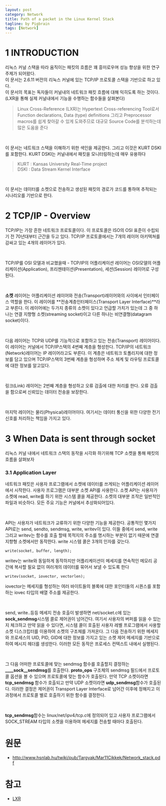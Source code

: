 ```yaml
---
layout: post
category: Network
title: Path of a packet in the Linux Kernel Stack  
tagline: by Pigbrain
tags: [Network]
---
```


<!--more-->
  
# 1 INTRODUCTION  
리눅스 커널 스택을 따라 움직이는 패킷의 흐름은 꽤 흥미로우며 성능 향상을 위한 연구 주제가 되어왔다.  
이 문서는 2.6.11 버전의 리눅스 커널에 있는 TCP/IP 프로토콜 스택을 기반으로 하고 있다.  
이 문서의 목표는 독자들이 커널내의 네트워크 패킷 흐름에 대해 익히도록 하는 것이다.(LXR을 통해 실제 커널내에서 기능을 수행하는 함수들을 살펴본다)  
> Linux Cross-Reference (LXR)는 Hypertext Cross-referencing Tool로서 Function declarations, Data
(type) definitions 그리고 Preprocessor macros를 쉽게 찾아갈 수 있게 도와주므로 대규모 Source Code를 분석하는데 많은 도움을 준다  
  
<br>  
  
이 문서는 네트워크 스택을 이해하기 위한 색인을 제공한다. 그리고 이것은 KURT DSKI를 포함한다. KURT DSKI는 커널내에서 패킷을 모니터링하는데 매우 유용하다  
> KURT : Kansas University Real-Time project  
> DSKI : Data Stream Kernel Interface  
  
<br>  
  
이 문서는 데이터를 소켓으로 전송하고 생성된 패킷의 경로가 코드를 통하여 추적되는 시나리오를 기반으로 한다.  
  
# 2 TCP/IP - Overview  
TCP/IP는 가장 흔한 네트워크 프로토콜이다. 이 프로토콜은 ISO의 OSI 표준이 수립되기 전 70년대부터 근간을 두고 있다. TCP/IP 프로토콜에서는 7개의 레이어 아키텍쳐를 감싸고 있는 4개의 레이어가 있다.  
  
<br>  
  
TCP/IP를 OSI 모델과 비교했을때 - TCP/IP의 어플리케이션 레이어는 OSI모델의 어플리케이션(Application), 프리젠테이션(Presentation), 세션(Session) 레이어로 구성된다.  
  
<br>  
  
**소켓** 레이어는 어플리케이션 레이어와 전송(Transport)레이어와의 사이에서 인터페이스 역할을 한다. 이 레이어를 **전송계층인터페이스(Transport Layer Interface)**라고 부른다. 이 레이어에는 두가지 종류의 소켓이 있다고 언급할 가치가 있는데 그 중 하나는 연결 지향형 소켓(streaming socket)이고 다른 하나는 비연결형(datagram socket)이다.  
  
<br>  
  
다음 레이어는 TCP와 UDP를 기능적으로 포함하고 있는 전송(Transport) 레이어이다. 이 레이어는 커널에서 TCP/IP스택의 4번째 계층을 형성한다. TCP/IP의 네트워크(Network)레이어는 IP 레이어라고도 부른다. 이 계층은 네트워크 토폴리지에 대한 정보를 담고 있으며 TCP/IP스택의 3번째 계층을 형성하며 주소 체계 및 라우팅 프로토콜에 대한 정보를 알고있다.  
  
<br>  
  
링크(Link) 레이어는 2번째 계층을 형성하고 오류 검출에 대한 처리를 한다. 오류 검출을 함으로써 신뢰있는 데이터 전송을 보장한다.  
  
<br>  
  
마지막 레이어는 물리(Physical)레이어이다. 여기서는 데이터 통신을 위한 다양한 전기 신호를 처리하는 책임을 가지고 있다.  
  
# 3 When Data is sent through socket  
리눅스 커널 내에서 네트워크 스택의 동작을 시각화 하기위해 TCP 소켓을 통해 패킷의 흐름을 살펴보자  
  
### 3.1 Application Layer  
네트워크 패킷은 사용자 프로그램에서 소켓에 데이터를 쓰게되는 어플리케이션 레이어에서 시작한다. 사용자 프로그램은 대부분 소켓 API를 사용한다. 소켓 API는 사용자가 소켓에 read, write를 하기 위한 시스템 콜을 제공한다. 소켓의 대부분 조작은 일반적인 파일과 비슷하다. 모든 주요 기능은 커널에서 추상화되어있다.  
  
<br>  
  
API는 사용자가 네트워크가 교류하기 위한 다양한 기능을 제공한다. 공통적인 몇가지 API로는 send, sendto, sendmsg, write, writev이 있다. 이들 중에서 send, write 그리고 writev는 함수를 호출 할때 목적지의 주소를 명시하는 부분이 없기 때문에 연결 지향형 소켓에서만 동작한다. write 시스템 콜은 3개의 인자를 갖는다.  

	write(socket, buffer, length);
  
writev는 write와 동일하게 동작하지만 어플리케이션이 메세지를 연속적인 메모리 공간에 복사할 필요 없이 여러개의 데이터를 묶어서 보낼 수 있도록 한다  
  
	writev(socket, iovector, vectorlen);
  
iovector는 메세지를 형성하는 여러 바이트들의 블록에 대한 포인터들의 시퀀스를 포함하는 iovec 타입의 배열 주소를 제공한다.  
  
<br>  
  
send, write..등등 메세지 전송 호출이 발생하면 net/socket.c에 있는 **sock_sendmsg**시스템 콜로 제어권이 넘어간다. 여기서 사용자의 버퍼를 읽을 수 있는지 체크하고 만약 읽을 수 있다면, 시스템 콜이 호출된 사용자 레벨 프로그램에서 사용할 소켓 디스크립터를 이용하여 소켓의 구조체를 가져온다. 그 다음 전송하기 위한 메세지와 프로세스의 UID, PID, GID에 대한 정보를 가지고 있는 소켓 제어 메세지를 기반으로하여 메시지 헤더를 생성한다. 이러한 모든 동작은 프로세스 컨텍스트 내에서 실행된다.  
  
<br>  
  
그 다음 어떠한 프로토콜에 맞는 sendmsg 함수를 호출할지 결정하는 **\__\__sock\__sendmsg**를 호출한다. **proto\_ops** 구조체의 sendmsg 필드에서 프로토콜 옵션을 볼 수 있으며 프로토콜에 맞는 함수가 호출된다. 만약 TCP 소켓이라면  **tcp\_sendmsg** 함수가 호출되고 만약 UDP 소켓이라면 **udp\_sendmsg**함수가 호출된다. 이러한 결정은 제어권이 Transport Layer Interface로 넘어간 이후에 정해지고 이 과정에서 프로토콜 별로 호출하기 위한 함수를 결정한다.  
  
<br>  
  
**tcp_sendmsg**함수는 linux/net/ipv4/tcp.c에 정의되어 있고 사용자 프로그램에서 SOCK_STREAM 타입의 소켓을 이용하여 메세지를 전송할 때마다 호출된다.  
  
  
# 원문  
* http://www.hsnlab.hu/twiki/pub/Targyak/Mar11Cikkek/Network_stack.pdf   
  
# 참고  
* [LXR](http://www-users.cs.umn.edu/~jjeong/publications/white-paper/lxr-guide-korean.pdf) 